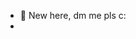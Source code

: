 - 👋 New here, dm me pls c:
- 

<!---
IrvinVF/IrvinVF is a ✨ special ✨ repository because its `README.md` (this file) appears on your GitHub profile.
You can click the Preview link to take a look at your changes.
--->
